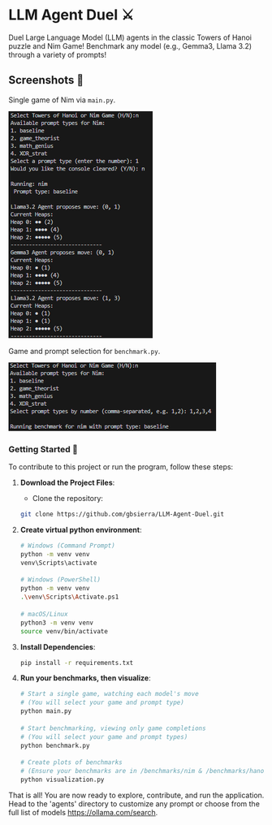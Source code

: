 # LLM Agent Duel ⚔️
Duel Large Language Model (LLM) agents in the classic Towers of Hanoi puzzle and Nim Game! Benchmark any model (e.g., Gemma3, Llama 3.2) through a variety of prompts!

## Screenshots 📸

Single game of Nim via `main.py`.

![Main Script Screenshot](screenshots/main.png)

Game and prompt selection for `benchmark.py`.

![Benchmark Screenshot](screenshots/benchmark.png)


### Getting Started 🚀

To contribute to this project or run the program, follow these steps:

1. **Download the Project Files**:
   - Clone the repository:
    ```bash
    git clone https://github.com/gbsierra/LLM-Agent-Duel.git
    ```

2. **Create virtual python environment**:
    ```bash
    # Windows (Command Prompt)
    python -m venv venv
    venv\Scripts\activate

    # Windows (PowerShell)
    python -m venv venv
    .\venv\Scripts\Activate.ps1

    # macOS/Linux
    python3 -m venv venv
    source venv/bin/activate
    ```

3. **Install Dependencies**:
    ```bash
    pip install -r requirements.txt
    ```

4. **Run your benchmarks, then visualize**:
    ```bash
    # Start a single game, watching each model's move
    # (You will select your game and prompt type)
    python main.py

    # Start benchmarking, viewing only game completions
    # (You will select your game and prompt types)
    python benchmark.py

    # Create plots of benchmarks
    # (Ensure your benchmarks are in /benchmarks/nim & /benchmarks/hanoi, respectively)
    python visualization.py
    ```

That is all! You are now ready to explore, contribute, and run the application. Head to the 'agents' directory to customize any prompt or choose from the full list of models https://ollama.com/search.

